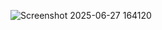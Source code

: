 ![Screenshot 2025-06-27 164120](https://github.com/user-attachments/assets/39b64605-5941-44fa-b762-538c4134edbb)
